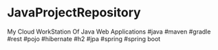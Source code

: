 # JavaProjectRepository
My Cloud WorkStation Of Java Web  Applications
#java #maven #gradle #rest #pojo #hibernate #h2 #jpa #spring #spring boot
